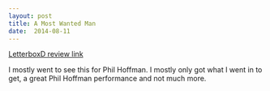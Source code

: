 ```yaml
---
layout: post
title: A Most Wanted Man 
date:  2014-08-11 
---
```

 
[LetterboxD review link](http://letterboxd.com/samarthbhaskar/film/a-most-wanted-man/)

 I mostly went to see this for Phil Hoffman. I mostly only got what I went in to get, a great Phil Hoffman performance and not much more.
